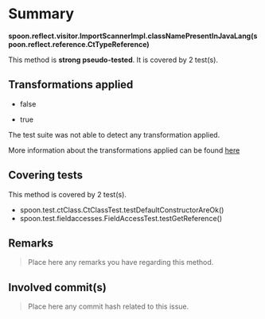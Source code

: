 # Summary
**spoon.reflect.visitor.ImportScannerImpl.classNamePresentInJavaLang(spoon.reflect.reference.CtTypeReference)**

This method is **strong pseudo-tested**.
It is covered by 2 test(s). 


## Transformations applied

- false

- true


The test suite was not able to detect any transformation applied.

More information about the transformations applied can be found [here](https://github.com/STAMP-project/pitest-descartes)

## Covering tests
This method is covered by 2 test(s).
* spoon.test.ctClass.CtClassTest.testDefaultConstructorAreOk()
* spoon.test.fieldaccesses.FieldAccessTest.testGetReference()


## Remarks
> Place here any remarks you have regarding this method.

## Involved commit(s)

> Place here any commit hash related to this issue.
